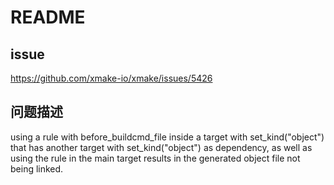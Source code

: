 # README

## issue

<https://github.com/xmake-io/xmake/issues/5426>

## 问题描述

using a rule with before_buildcmd_file inside a target with set_kind("object") that has another target with set_kind("object") as dependency, as well as using the rule in the main target results in the generated object file not being linked.
